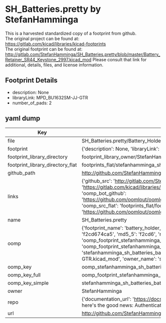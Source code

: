 # SH_Batteries.pretty by StefanHamminga  
This is a harvested standardized copy of a footprint from github.  
The original project can be found at:  
https://gitlab.com/kicad/libraries/kicad-footprints  
The original footprint can be found at:
http://gitlab.com/StefanHamminga/SH_Batteries.pretty/blob/master/Battery_Retainer_SR44_Keystone_2997.kicad_mod
Please consult that link for additional, details, files, and license information.  
## Footprint Details
* description: None  
* libraryLink: MPD_BU1632SM-JJ-GTR  
* number_of_pads: 2  
## yaml dump  
| Key | Value |  
| --- | --- |  
| file | SH_Batteries.pretty/Battery_Holder_1632_MPD_BU1632SM-JJ-GTR.kicad_mod |  
| footprint | {'description': None, 'libraryLink': 'MPD_BU1632SM-JJ-GTR', 'number_of_pads': 2} |  
| footprint_library_directory | footprint_library_owner/StefanHamminga_SH_Batteries.pretty |  
| footprint_library_directory_flat | footprints_flat/stefanhamminga_sh_batteries_battery_holder_1632_mpd_bu1632sm_jj_gtr/working |  
| github_path | http://github.com/StefanHamminga/SH_Batteries.pretty/blob/master/Battery_Holder_1632_MPD_BU1632SM-JJ-GTR.kicad_mod |  
| links | {'github_src': 'http://gitlab.com/StefanHamminga/SH_Batteries.pretty/blob/master/Battery_Retainer_SR44_Keystone_2997.kicad_mod', 'github_src_repo': 'https://gitlab.com/kicad/libraries/kicad-footprints', 'oomp_bot': 'footprints/stefanhamminga_sh_batteries_battery_holder_1632_mpd_bu1632sm_jj_gtr/working', 'oomp_bot_github': 'https://github.com/oomlout/oomlout_oomp_footprint_bot/tree/main/footprints/stefanhamminga_sh_batteries_battery_holder_1632_mpd_bu1632sm_jj_gtr/working', 'oomp_src_flat': 'footprints_flat/footprints_flat/stefanhamminga_sh_batteries_battery_holder_1632_mpd_bu1632sm_jj_gtr/working', 'oomp_src_flat_github': 'https://github.com/oomlout/oomlout_oomp_footprint_src/tree/main/footprints_flat/stefanhamminga_sh_batteries_battery_holder_1632_mpd_bu1632sm_jj_gtr/working'} |  
| name | SH_Batteries.pretty |  
| oomp | {'footprint_name': 'battery_holder_1632_mpd_bu1632sm_jj_gtr', 'library_name': 'sh_batteries', 'md5': 'f2cd674ca58eaf1e9a1fe7ba966523a7', 'md5_10': 'f2cd674ca5', 'md5_5': 'f2cd6', 'md5_6': 'f2cd67', 'oomp_key': 'oomp_stefanhamminga_sh_batteries_battery_holder_1632_mpd_bu1632sm_jj_gtr', 'oomp_key_extra': 'oomp_footprint_stefanhamminga_sh_batteries_battery_holder_1632_mpd_bu1632sm_jj_gtr', 'oomp_key_full': 'oomp_footprint_stefanhamminga_sh_batteries_battery_holder_1632_mpd_bu1632sm_jj_gtr_f2cd67', 'oomp_key_simple': 'stefanhamminga_sh_batteries_battery_holder_1632_mpd_bu1632sm_jj_gtr', 'original_filename': 'SH_Batteries.pretty/Battery_Holder_1632_MPD_BU1632SM-JJ-GTR.kicad_mod', 'owner_name': 'stefanhamminga'} |  
| oomp_key | oomp_stefanhamminga_sh_batteries_battery_holder_1632_mpd_bu1632sm_jj_gtr |  
| oomp_key_full | oomp_footprint_stefanhamminga_sh_batteries_battery_holder_1632_mpd_bu1632sm_jj_gtr |  
| oomp_key_simple | stefanhamminga_sh_batteries_battery_holder_1632_mpd_bu1632sm_jj_gtr |  
| owner | StefanHamminga |  
| repo | {'documentation_url': 'https://docs.github.com/rest/overview/resources-in-the-rest-api#rate-limiting', 'message': "API rate limit exceeded for 84.66.173.59. (But here's the good news: Authenticated requests get a higher rate limit. Check out the documentation for more details.)"} |  
| url | http://github.com/StefanHamminga/SH_Batteries.pretty |  

